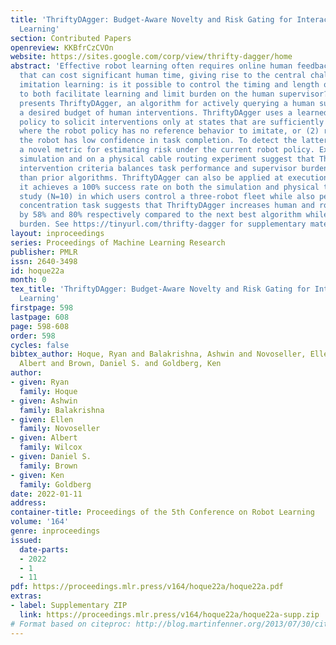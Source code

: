 ```yaml
---
title: 'ThriftyDAgger: Budget-Aware Novelty and Risk Gating for Interactive Imitation
  Learning'
section: Contributed Papers
openreview: KKBfrCzCVOn
website: https://sites.google.com/corp/view/thrifty-dagger/home
abstract: 'Effective robot learning often requires online human feedback and interventions
  that can cost significant human time, giving rise to the central challenge in interactive
  imitation learning: is it possible to control the timing and length of interventions
  to both facilitate learning and limit burden on the human supervisor? This paper
  presents ThriftyDAgger, an algorithm for actively querying a human supervisor given
  a desired budget of human interventions. ThriftyDAgger uses a learned switching
  policy to solicit interventions only at states that are sufficiently (1) novel,
  where the robot policy has no reference behavior to imitate, or (2) risky, where
  the robot has low confidence in task completion. To detect the latter, we introduce
  a novel metric for estimating risk under the current robot policy. Experiments in
  simulation and on a physical cable routing experiment suggest that ThriftyDAgger’s
  intervention criteria balances task performance and supervisor burden more effectively
  than prior algorithms. ThriftyDAgger can also be applied at execution time, where
  it achieves a 100% success rate on both the simulation and physical tasks. A user
  study (N=10) in which users control a three-robot fleet while also performing a
  concentration task suggests that ThriftyDAgger increases human and robot performance
  by 58% and 80% respectively compared to the next best algorithm while reducing supervisor
  burden. See https://tinyurl.com/thrifty-dagger for supplementary material.'
layout: inproceedings
series: Proceedings of Machine Learning Research
publisher: PMLR
issn: 2640-3498
id: hoque22a
month: 0
tex_title: 'ThriftyDAgger: Budget-Aware Novelty and Risk Gating for Interactive Imitation
  Learning'
firstpage: 598
lastpage: 608
page: 598-608
order: 598
cycles: false
bibtex_author: Hoque, Ryan and Balakrishna, Ashwin and Novoseller, Ellen and Wilcox,
  Albert and Brown, Daniel S. and Goldberg, Ken
author:
- given: Ryan
  family: Hoque
- given: Ashwin
  family: Balakrishna
- given: Ellen
  family: Novoseller
- given: Albert
  family: Wilcox
- given: Daniel S.
  family: Brown
- given: Ken
  family: Goldberg
date: 2022-01-11
address:
container-title: Proceedings of the 5th Conference on Robot Learning
volume: '164'
genre: inproceedings
issued:
  date-parts:
  - 2022
  - 1
  - 11
pdf: https://proceedings.mlr.press/v164/hoque22a/hoque22a.pdf
extras:
- label: Supplementary ZIP
  link: https://proceedings.mlr.press/v164/hoque22a/hoque22a-supp.zip
# Format based on citeproc: http://blog.martinfenner.org/2013/07/30/citeproc-yaml-for-bibliographies/
---
```

